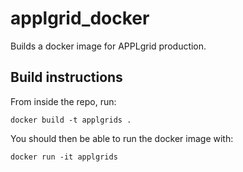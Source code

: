 # applgrid_docker
Builds a docker image for APPLgrid production.

## Build instructions
From inside the repo, run:

```
docker build -t applgrids .
```

You should then be able to run the docker image with:

```
docker run -it applgrids
```
